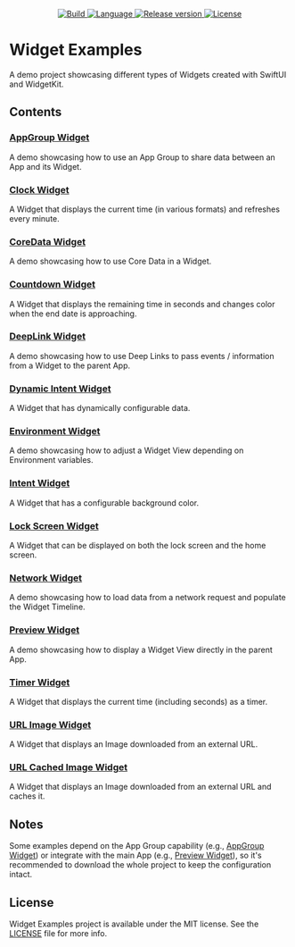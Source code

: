 <p align="center">
  <a href="https://github.com/pawello2222/WidgetExamples/actions?query=branch%3Amain">
    <img src="https://img.shields.io/github/actions/workflow/status/pawello2222/WidgetExamples/ci.yml?logo=github" alt="Build">
  </a>
  <a href="https://github.com/pawello2222/WidgetExamples">
    <img src="https://img.shields.io/badge/language-swift-orange.svg" alt="Language">
  </a>
  <a href="https://github.com/pawello2222/WidgetExamples/releases">
    <img src="https://img.shields.io/github/v/release/pawello2222/WidgetExamples" alt="Release version">
  </a>
  <a href="https://github.com/pawello2222/WidgetExamples/blob/main/LICENSE.md">
    <img src="https://img.shields.io/github/license/pawello2222/WidgetExamples" alt="License">
  </a>
</p>

# Widget Examples

A demo project showcasing different types of Widgets created with SwiftUI and WidgetKit.

## Contents

### [AppGroup Widget](https://github.com/pawello2222/WidgetExamples/tree/main/WidgetExtension/AppGroupWidget)

A demo showcasing how to use an App Group to share data between an App and its Widget.

### [Clock Widget](https://github.com/pawello2222/WidgetExamples/tree/main/WidgetExtension/ClockWidget)

A Widget that displays the current time (in various formats) and refreshes every minute.

### [CoreData Widget](https://github.com/pawello2222/WidgetExamples/tree/main/WidgetExtension/CoreDataWidget)

A demo showcasing how to use Core Data in a Widget.

### [Countdown Widget](https://github.com/pawello2222/WidgetExamples/tree/main/WidgetExtension/CountdownWidget)

A Widget that displays the remaining time in seconds and changes color when the end date is approaching.

### [DeepLink Widget](https://github.com/pawello2222/WidgetExamples/tree/main/WidgetExtension/DeepLinkWidget)

A demo showcasing how to use Deep Links to pass events / information from a Widget to the parent App.

### [Dynamic Intent Widget](https://github.com/pawello2222/WidgetExamples/tree/main/WidgetExtension/DynamicIntentWidget)

A Widget that has dynamically configurable data.

### [Environment Widget](https://github.com/pawello2222/WidgetExamples/tree/main/WidgetExtension/EnvironmentWidget)

A demo showcasing how to adjust a Widget View depending on Environment variables.

### [Intent Widget](https://github.com/pawello2222/WidgetExamples/tree/main/WidgetExtension/IntentWidget)

A Widget that has a configurable background color.

### [Lock Screen Widget](https://github.com/pawello2222/WidgetExamples/tree/main/WidgetExtension/LockScreenWidget)

A Widget that can be displayed on both the lock screen and the home screen.

### [Network Widget](https://github.com/pawello2222/WidgetExamples/tree/main/WidgetExtension/NetworkWidget)

A demo showcasing how to load data from a network request and populate the Widget Timeline.

### [Preview Widget](https://github.com/pawello2222/WidgetExamples/tree/main/WidgetExtension/PreviewWidget)

A demo showcasing how to display a Widget View directly in the parent App.

### [Timer Widget](https://github.com/pawello2222/WidgetExamples/tree/main/WidgetExtension/TimerWidget)

A Widget that displays the current time (including seconds) as a timer.

### [URL Image Widget](https://github.com/pawello2222/WidgetExamples/tree/main/WidgetExtension/URLImageWidget)

A Widget that displays an Image downloaded from an external URL.

### [URL Cached Image Widget](https://github.com/pawello2222/WidgetExamples/tree/main/WidgetExtension/URLCachedImageWidget)

A Widget that displays an Image downloaded from an external URL and caches it.

## Notes

Some examples depend on the App Group capability (e.g., [AppGroup Widget](https://github.com/pawello2222/WidgetExamples/tree/main/WidgetExtension/AppGroupWidget)) or integrate with the main App (e.g., [Preview Widget](https://github.com/pawello2222/WidgetExamples/tree/main/WidgetExtension/PreviewWidget)), so it's recommended to download the whole project to keep the configuration intact.

## License

Widget Examples project is available under the MIT license. See the [LICENSE](https://github.com/pawello2222/WidgetExamples/blob/main/LICENSE.md) file for more info.
